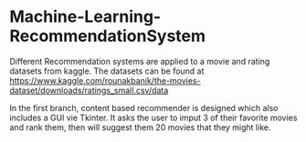 # Machine-Learning-RecommendationSystem

Different Recommendation systems are applied to a movie and rating datasets from kaggle. The datasets can be found at 
https://www.kaggle.com/rounakbanik/the-movies-dataset/downloads/ratings_small.csv/data

In the first branch, content based recommender is designed which also includes a GUI vie Tkinter. It asks the user to imput 3 of their favorite movies and rank them, then will suggest them 20 movies that they might like.


